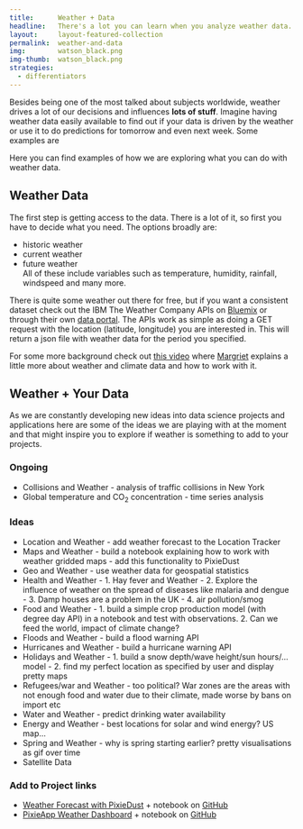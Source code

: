 ```yaml
---
title:      Weather + Data
headline:   There's a lot you can learn when you analyze weather data.
layout:     layout-featured-collection
permalink:  weather-and-data
img:        watson_black.png
img-thumb:  watson_black.png
strategies: 
  - differentiators
---
```


Besides being one of the most talked about subjects worldwide, weather drives a lot of our decisions and influences **lots of stuff**. Imagine having weather data easily available to find out if your data is driven by the weather or use it to do predictions for tomorrow and even next week. Some examples are 

Here you can find examples of how we are exploring what you can do with weather data. 

## Weather Data

The first step is getting access to the data. There is a lot of it, so first you have to decide what you need. The options broadly are:
- historic weather
- current weather
- future weather  
All of these include variables such as temperature, humidity, rainfall, windspeed and many more.

There is quite some weather out there for free, but if you want a consistent dataset check out the IBM The Weather Company APIs on [Bluemix](https://console.ng.bluemix.net/) or through their own [data portal](). The APIs work as simple as doing a GET request with the location (latitude, longitude) you are interested in. This will return a json file with weather data for the period you specified. 

For some more background check out [this video](https://www.youtube.com/watch?v=U_Aq2cPxwss&list=PLGVZCDnMOq0oieXy92cJBwSirA3G2MCU1&index=6) where [Margriet](https://twitter.com/MargrietGr) explains a little more about weather and climate data and how to work with it. 

## Weather + Your Data

As we are constantly developing new ideas into data science projects and applications here are some of the ideas we are playing with at the moment and that might inspire you to explore if weather is something to add to your projects.

### Ongoing
- Collisions and Weather - analysis of traffic collisions in New York
- Global temperature and CO$_2$ concentration - time series analysis

### Ideas
- Location and Weather - add weather forecast to the Location Tracker
- Maps and Weather - build a notebook explaining how to work with weather gridded maps - add this functionality to PixieDust
- Geo and Weather - use weather data for geospatial statistics
- Health and Weather - 1. Hay fever and Weather - 2. Explore the influence of weather on the spread of diseases like malaria and dengue - 3. Damp houses are a problem in the UK - 4. air pollution/smog
- Food and Weather - 1. build a simple crop production model (with degree day API) in a notebook and test with observations. 2. Can we feed the world, impact of climate change?
- Floods and Weather - build a flood warning API
- Hurricanes and Weather - build a hurricane warning API
- Holidays and Weather - 1. build a snow depth/wave height/sun hours/... model - 2. find my perfect location as specified by user and display pretty maps
- Refugees/war and Weather - too political? War zones are the areas with not enough food and water due to their climate, made worse by bans on import etc
- Water and Weather - predict drinking water availability
- Energy and Weather - best locations for solar and wind energy? US map...
- Spring and Weather - why is spring starting earlier? pretty visualisations as gif over time
- Satellite Data

### Add to Project links 
- [Weather Forecast with PixieDust](https://developer.ibm.com/clouddataservices/2016/10/06/your-own-weather-forecast-in-a-python-notebook/) + notebook on [GitHub](https://github.com/ibm-watson-data-lab/python-notebooks/blob/master/Weather%20forecast.ipynb)
- [PixieApp Weather Dashboard](https://developer.ibm.com/clouddataservices/2016/10/06/your-own-weather-forecast-in-a-python-notebook/) + notebook on [GitHub]()